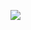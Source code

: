 ![](https://github.com/greyhatguy007/Machine-Learning-Specialization-Coursera/blob/96a5eb1dd10b14343bbbc0cb749599698099760e/C2%20-%20Advanced%20Learning%20Algorithms/week2/Practice-Quiz-Additional-Neural-Network-Concepts/ss1.png)